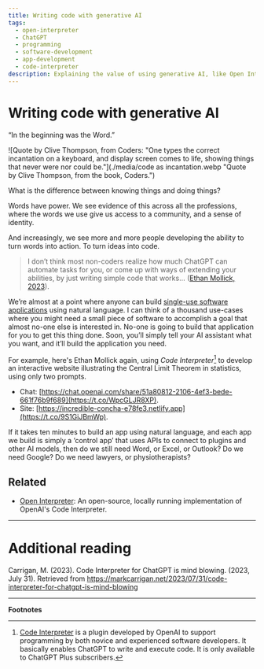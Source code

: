 ```yaml
---
title: Writing code with generative AI
tags:
  - open-interpreter
  - ChatGPT
  - programming
  - software-development
  - app-development
  - code-interpreter
description: Explaining the value of using generative AI, like Open Interpreter or Code Interpreter, to build software that is specific for individual use-cases.
---
```


# Writing code with generative AI

“In the beginning was the Word.”

![Quote by Clive Thompson, from Coders: "One types the correct incantation on a keyboard, and display screen comes to life, showing things that never were nor could be."](./media/code as incantation.webp "Quote by Clive Thompson, from the book, Coders.")

What is the difference between knowing things and doing things?

Words have power. We see evidence of this across all the professions, where the words we use give us access to a community, and a sense of identity.

And increasingly, we see more and more people developing the ability to turn words into action. To turn ideas into code.

> I don’t think most non-coders realize how much ChatGPT can automate tasks for you, or come up with ways of extending your abilities, by just writing simple code that works... ([Ethan Mollick, 2023](https://twitter.com/emollick/status/1695191857532170350)).

We’re almost at a point where anyone can build [single-use software applications](https://www.mrowe.co.za/blog/2023/04/weekly-digest-24-30-apr-2023/) using natural language. I can think of a thousand use-cases where you might need a small piece of software to accomplish a goal that almost no-one else is interested in. No-one is going to build that application for you to get this thing done. Soon, you’ll simply tell your AI assistant what you want, and it’ll build the application you need.

For example, here's Ethan Mollick again, using *Code Interpreter*[^1] to develop an interactive website illustrating the Central Limit Theorem in statistics, using only two prompts.

- Chat: [https://chat.openai.com/share/51a80812-2106-4ef3-bede-661f76b9f689](https://t.co/WpcGLJR8XP).
- Site: [https://incredible-concha-e78fe3.netlify.app](https://t.co/9S1GiJBmWp).

If it takes ten minutes to build an app using natural language, and each app we build is simply a ‘control app’ that uses APIs to connect to plugins and other AI models, then do we still need Word, or Excel, or Outlook? Do we need Google? Do we need lawyers, or physiotherapists?

## Related

- [Open Interpreter](https://github.com/KillianLucas/open-interpreter/): An open-source, locally running implementation of OpenAI's Code Interpreter.

---

# Additional reading

Carrigan, M. (2023). Code Interpreter for ChatGPT is mind blowing. (2023, July 31). Retrieved from <https://markcarrigan.net/2023/07/31/code-interpreter-for-chatgpt-is-mind-blowing>

---

**Footnotes**

[^1]: [Code Interpreter](https://platform.openai.com/docs/assistants/tools/code-interpreter) is a plugin developed by OpenAI to support programming by both novice and experienced software developers. It basically enables ChatGPT to write and execute code. It is only available to ChatGPT Plus subscribers.
